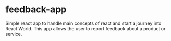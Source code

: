 # feedback-app
Simple react app to handle main concepts of react and start a journey into React World. This app allows the user to report feedback about a product or service.
